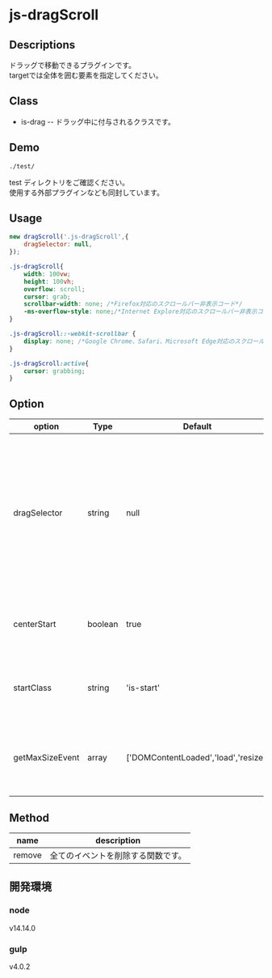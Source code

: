 # js-dragScroll


## Descriptions
ドラッグで移動できるプラグインです。  
targetでは全体を囲む要素を指定してください。


## Class
- is-drag -- ドラッグ中に付与されるクラスです。


## Demo
```
./test/
``` 
test ディレクトリをご確認ください。  
使用する外部プラグインなども同封しています。


## Usage
```JavaScript
new dragScroll('.js-dragScroll',{
	dragSelector: null,
});
```

```SCSS
.js-dragScroll{
	width: 100vw;
	height: 100vh;
	overflow: scroll;
	cursor: grab;
	scrollbar-width: none; /*Firefox対応のスクロールバー非表示コード*/
	-ms-overflow-style: none;/*Internet Explore対応のスクロールバー非表示コード*/
}

.js-dragScroll::-webkit-scrollbar {
	display: none; /*Google Chrome、Safari、Microsoft Edge対応のスクロールバー非表示コード*/
}

.js-dragScroll:active{
	cursor: grabbing;
}
```


## Option
| option | Type | Default | description |
| ---- | ---- | ---- | ---- |
| dragSelector | string | null | ドラッグされる要素を文字列で指定してください。<br>指定がなければ直下の初めの子要素となります。<br>また、dragSelectorは必ずtargetの子要素としてください。 |
| centerStart | boolean | true | 中央からスタートする場合は、trueを指定して下さい。 |
| startClass | string | 'is-start' | スタート直後に付与されるクラスを指定してください。 |
| getMaxSizeEvent | array | ['DOMContentLoaded','load','resize'] | ドラッグできる最大値・最小値を取得するイベントを配列で指定してください。 |



## Method
| name  | description |
| ---- | ---- |
| remove | 全てのイベントを削除する関数です。 |




## 開発環境

### node
v14.14.0


### gulp
v4.0.2

